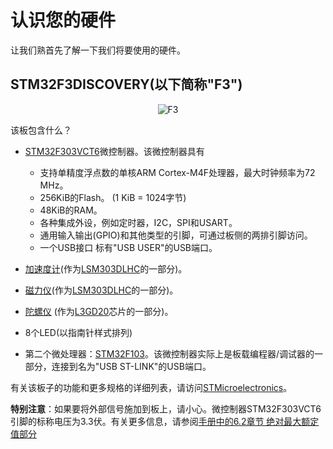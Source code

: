 # 认识您的硬件

让我们熟首先了解一下我们将要使用的硬件。

## STM32F3DISCOVERY(以下简称"F3")

<p align ="center">
<img title ="F3" src ="../assets/f3.jpg">
</p>

该板包含什么？

- [STM32F303VCT6](https://www.st.com/en/microcontrollers/stm32f303vc.html)微控制器。该微控制器具有
    - 支持单精度浮点数的单核ARM Cortex-M4F处理器，最大时钟频率为72 MHz。
    - 256KiB的Flash。 (1 KiB = 1024字节)
    - 48KiB的RAM。
    - 各种集成外设，例如定时器，I2C，SPI和USART。
    - 通用输入输出(GPIO)和其他类型的引脚，可通过板侧的两排引脚访问。
    - 一个USB接口 标有"USB USER"的USB端口。
- [加速度计](https://en.wikipedia.org/wiki/Accelerometer)(作为[LSM303DLHC](https://www.st.com/en/mems-and-sensors/lsm303dlhc.html)的一部分)。

- [磁力仪](https://en.wikipedia.org/wiki/Magnetometer)(作为[LSM303DLHC](https://www.st.com/en/mems-and-sensors/lsm303dlhc.html)的一部分)。

- [陀螺仪](https://en.wikipedia.org/wiki/Gyroscope) (作为[L3GD20](https://www.pololu.com/file/0J563/L3GD20.pdf)芯片的一部分)。

- 8个LED(以指南针样式排列)

- 第二个微处理器：[STM32F103](https://www.st.com/en/microcontrollers/stm32f103cb.html)。该微控制器实际上是板载编程器/调试器的一部分，连接到名为"USB ST-LINK"的USB端口。

有关该板子的功能和更多规格的详细列表，请访问[STMicroelectronics](https://www.st.com/en/evaluation-tools/stm32f3discovery.html)。

**特别注意**：如果要将外部信号施加到板上，请小心。微控制器STM32F303VCT6引脚的标称电压为3.3伏。有关更多信息，请参阅[手册中的6.2章节 绝对最大额定值部分](https://www.st.com/resource/zh/datasheet/stm32f303vc.pdf)